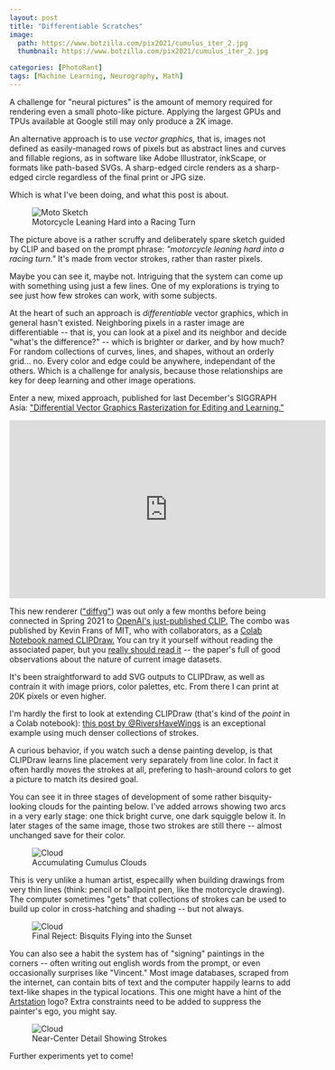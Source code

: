 ```yaml
---
layout: post
title: "Differentiable Scratches"
image:
  path: https://www.botzilla.com/pix2021/cumulus_iter_2.jpg
  thumbnail: https://www.botzilla.com/pix2021/cumulus_iter_2.jpg

categories: [PhotoRant]
tags: [Machine Learning, Neurography, Math]
---
```


A challenge for "neural pictures" is the amount of memory required for rendering even a small photo-like picture. Applying the largest GPUs and TPUs available at Google still may only produce a 2K image. 

An alternative approach is to use _vector graphics,_ that is, images not defined as easily-managed rows of pixels but as abstract lines and curves and fillable regions, as in software like Adobe Illustrator, inkScape, or formats like path-based SVGs. A sharp-edged circle renders as a sharp-edged circle regardless of the final print or JPG size.

Which is what I've been doing, and what this post is about.

<!--more-->

<figure class="align-center">
<img alt="Moto Sketch" src="https://www.botzilla.com/pix2021/motorcycle_09-16-01-03_unclipped.jpg">
<figcaption>Motorcycle Leaning Hard into a Racing Turn</figcaption>
</figure>

The picture above is a rather scruffy and deliberately spare sketch guided by CLIP and based on the prompt phrase: _"motorcycle leaning hard into a racing turn."_ It's made from vector strokes, rather than raster pixels.

Maybe you can see it, maybe not. Intriguing that the system can come up with something using just a few lines. One of my explorations is trying to see just how few strokes can work, with some subjects.

At the heart of such an approach is _differentiable_ vector graphics, which in general hasn't existed. Neighboring pixels in a raster image are differentiable -- that is, you can look at a pixel and its neighbor and decide "what's the difference?" -- which is brighter or darker, and by how much? For random collections of curves, lines, and shapes, without an orderly grid... no. Every color and edge could be anywhere, independant of the others. Which is a challenge for analysis, because those relationships are key for deep learning and other image operations.

Enter a new, mixed approach, published for last December's SIGGRAPH Asia: <a href="https://people.csail.mit.edu/tzumao/diffvg/">"Differential Vector Graphics Rasterization for Editing and Learning."</a>

<center> <iframe width="560" height="315" src="https://www.youtube.com/embed/coV29MzZsGc" title="YouTube video player" frameborder="0" allow="accelerometer; autoplay; clipboard-write; encrypted-media; gyroscope; picture-in-picture" allowfullscreen></iframe>
</center>

This new renderer (<a href="https://github.com/BachiLi/diffvg">"diffvg"</a>) was out only a few months before being connected in Spring 2021 to <a href="https://openai.com/blog/clip/">OpenAI's just-published CLIP.</a> The combo was published by Kevin Frans of MIT, who with collaborators, as a <a href="https://twitter.com/kvfrans/status/1409925269117362181?lang=en">Colab Notebook named CLIPDraw.</a> You can try it yourself without reading the associated paper, but you <a href="https://arxiv.org/abs/2106.14843">really should read it</a> -- the paper's full of good observations about the nature of current image datasets.

It's been straightforward to add SVG outputs to CLIPDraw, as well as contrain it with image priors, color palettes, etc. From there I can print at 20K pixels or even higher.

I'm hardly the first to look at extending CLIPDraw (that's kind of the _point_ in a Colab notebook): <a href="https://twitter.com/RiversHaveWings/status/1410020043178446848">this post by @RiversHaveWings</a> is an exceptional example using much denser collections of strokes.

A curious behavior, if you watch such a dense painting develop, is that CLIPDraw learns line placement very separately from line color. In fact it often hardly moves the strokes at all, prefering to hash-around colors to get a picture to match its desired goal.

You can see it in three stages of development of some rather bisquity-looking clouds for the painting below. I've added arrows showing two arcs in a very early stage: one thick bright curve, one dark squiggle below it. In later stages of the same image, those two strokes are still there -- almost unchanged save for their color.

<figure class="align-center">
<img alt="Cloud" src="https://www.botzilla.com/pix2021/cumulus_stack.jpg">
<figcaption>Accumulating Cumulus Clouds</figcaption>
</figure>

This is very unlike a human artist, especailly when building drawings from very thin lines (think: pencil or ballpoint pen, like the motorcycle drawing). The computer sometimes "gets" that collections of strokes can be used to build up color in cross-hatching and shading -- but not always.

<figure class="align-center">
<img alt="Cloud" src="https://www.botzilla.com/pix2021/cumulus_1000.jpg">
<figcaption>Final Reject: Bisquits Flying into the Sunset</figcaption>
</figure>

You can also see a habit the system has of "signing" paintings in the corners -- often writing out english words from the prompt, or even occasionally surprises like "Vincent." Most image databases, scraped from the internet, can contain bits of text and the computer happily learns to add text-like shapes in the typical locations. This one might have a hint of the <a href="https://www.artstation.com/?sort_by=community">Artstation</a> logo? Extra constraints need to be added to suppress the painter's ego, you might say.

<figure class="align-center">
<img alt="Cloud" src="https://www.botzilla.com/pix2021/cumulus-detail.jpg">
<figcaption>Near-Center Detail Showing Strokes</figcaption>
</figure>

Further experiments yet to come!

